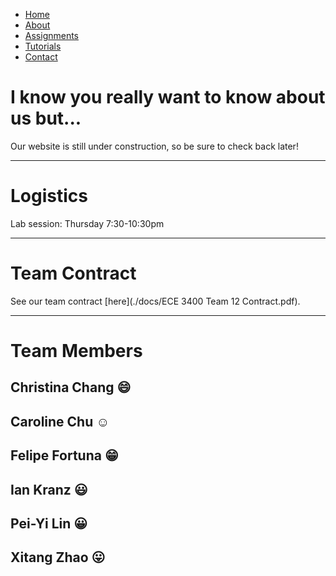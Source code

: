 <ul class="top-navbar">
  <li><a href = "ECE-3400-Team-12/index.md">Home</a></li>
  <li><a href = "ECE-3400-Team-12/pages/about.md">About</a></li>
  <li><a href = "ECE-3400-Team-12/pages/assignments.md">Assignments</a></li>
  <li><a href = "ECE-3400-Team-12/pages/tutorials.md">Tutorials</a></li>
  <li><a href = "ECE-3400-Team-12/pages/contact.md">Contact</a></li>
</ul>

# I know you really want to know about us but...
Our website is still under construction, so be sure to check back later!

***

# Logistics
Lab session: Thursday 7:30-10:30pm

***

# Team Contract
See our team contract [here](./docs/ECE 3400 Team 12 Contract.pdf).

***

# Team Members

## Christina Chang :smile:

## Caroline Chu :relaxed:

## Felipe Fortuna :grin:

## Ian Kranz :smiley:

## Pei-Yi Lin :grinning:

## Xitang Zhao :stuck_out_tongue:

